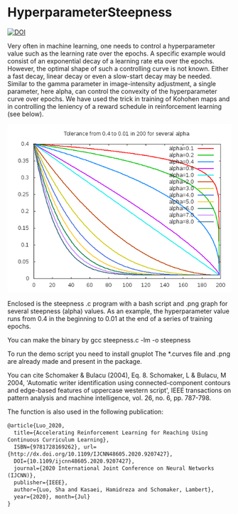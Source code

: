 # HyperparameterSteepness

[![DOI](https://zenodo.org/badge/323657993.svg)](https://zenodo.org/badge/latestdoi/323657993)


Very often in machine learning, one needs to control a hyperparameter value such as the learning rate over the epochs. A specific example would consist of an exponential decay of a learning rate eta over the epochs. However, the optimal shape of such a controlling curve is not known. Either a fast decay, linear decay or even a slow-start decay may be needed. Similar to the gamma parameter in image-intensity adjustment, a single parameter, here alpha, can control the convexity of the hyperparameter curve over epochs. We have used the trick in training of Kohohen maps and in controlling the leniency of a reward schedule in reinforcement learning (see below).

![Screenshot](steepness-curves.png)

Enclosed is the steepness .c program with a bash script and .png graph for several steepness (alpha) values. As an example, the hyperparameter value runs from 0.4 in the beginning to 0.01 at the end of a series of training epochs.

You can make the binary by gcc steepness.c -lm -o steepness 

To run the demo script you need to install gnuplot 
The *.curves file and .png are already made and present in the package.  

You can cite Schomaker &amp; Bulacu (2004), Eq. 8.  Schomaker, L &amp; Bulacu, M 2004, 'Automatic writer identification using connected-component contours and edge-based features of uppercase western script', IEEE transactions on pattern analysis and machine intelligence, vol. 26, no. 6, pp. 787-798.  

The function is also used in the following publication: 
```
@article{Luo_2020, 
  title={Accelerating Reinforcement Learning for Reaching Using Continuous Curriculum Learning}, 
  ISBN={9781728169262}, url={http://dx.doi.org/10.1109/IJCNN48605.2020.9207427}, 
  DOI={10.1109/ijcnn48605.2020.9207427}, 
  journal={2020 International Joint Conference on Neural Networks (IJCNN)}, 
  publisher={IEEE}, 
  author={Luo, Sha and Kasaei, Hamidreza and Schomaker, Lambert}, 
  year={2020}, month={Jul} 
}
```
